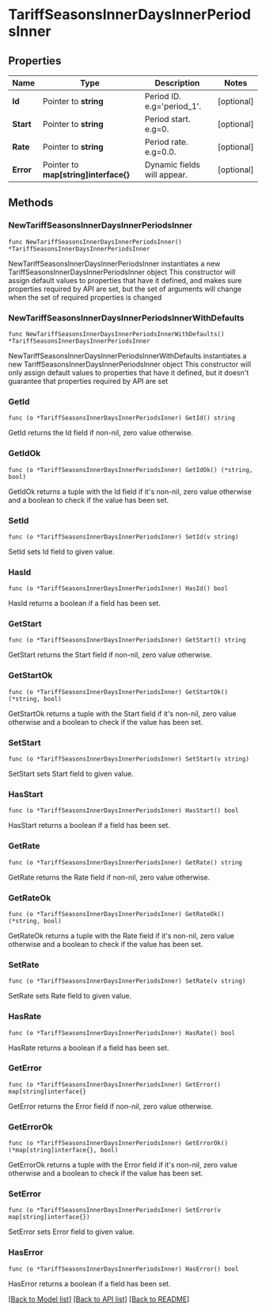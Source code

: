 # TariffSeasonsInnerDaysInnerPeriodsInner

## Properties

Name | Type | Description | Notes
------------ | ------------- | ------------- | -------------
**Id** | Pointer to **string** | Period ID. e.g&#x3D;&#39;period_1&#39;. | [optional] 
**Start** | Pointer to **string** | Period start. e.g&#x3D;0. | [optional] 
**Rate** | Pointer to **string** | Period rate. e.g&#x3D;0.0. | [optional] 
**Error** | Pointer to **map[string]interface{}** | Dynamic fields will appear. | [optional] 

## Methods

### NewTariffSeasonsInnerDaysInnerPeriodsInner

`func NewTariffSeasonsInnerDaysInnerPeriodsInner() *TariffSeasonsInnerDaysInnerPeriodsInner`

NewTariffSeasonsInnerDaysInnerPeriodsInner instantiates a new TariffSeasonsInnerDaysInnerPeriodsInner object
This constructor will assign default values to properties that have it defined,
and makes sure properties required by API are set, but the set of arguments
will change when the set of required properties is changed

### NewTariffSeasonsInnerDaysInnerPeriodsInnerWithDefaults

`func NewTariffSeasonsInnerDaysInnerPeriodsInnerWithDefaults() *TariffSeasonsInnerDaysInnerPeriodsInner`

NewTariffSeasonsInnerDaysInnerPeriodsInnerWithDefaults instantiates a new TariffSeasonsInnerDaysInnerPeriodsInner object
This constructor will only assign default values to properties that have it defined,
but it doesn't guarantee that properties required by API are set

### GetId

`func (o *TariffSeasonsInnerDaysInnerPeriodsInner) GetId() string`

GetId returns the Id field if non-nil, zero value otherwise.

### GetIdOk

`func (o *TariffSeasonsInnerDaysInnerPeriodsInner) GetIdOk() (*string, bool)`

GetIdOk returns a tuple with the Id field if it's non-nil, zero value otherwise
and a boolean to check if the value has been set.

### SetId

`func (o *TariffSeasonsInnerDaysInnerPeriodsInner) SetId(v string)`

SetId sets Id field to given value.

### HasId

`func (o *TariffSeasonsInnerDaysInnerPeriodsInner) HasId() bool`

HasId returns a boolean if a field has been set.

### GetStart

`func (o *TariffSeasonsInnerDaysInnerPeriodsInner) GetStart() string`

GetStart returns the Start field if non-nil, zero value otherwise.

### GetStartOk

`func (o *TariffSeasonsInnerDaysInnerPeriodsInner) GetStartOk() (*string, bool)`

GetStartOk returns a tuple with the Start field if it's non-nil, zero value otherwise
and a boolean to check if the value has been set.

### SetStart

`func (o *TariffSeasonsInnerDaysInnerPeriodsInner) SetStart(v string)`

SetStart sets Start field to given value.

### HasStart

`func (o *TariffSeasonsInnerDaysInnerPeriodsInner) HasStart() bool`

HasStart returns a boolean if a field has been set.

### GetRate

`func (o *TariffSeasonsInnerDaysInnerPeriodsInner) GetRate() string`

GetRate returns the Rate field if non-nil, zero value otherwise.

### GetRateOk

`func (o *TariffSeasonsInnerDaysInnerPeriodsInner) GetRateOk() (*string, bool)`

GetRateOk returns a tuple with the Rate field if it's non-nil, zero value otherwise
and a boolean to check if the value has been set.

### SetRate

`func (o *TariffSeasonsInnerDaysInnerPeriodsInner) SetRate(v string)`

SetRate sets Rate field to given value.

### HasRate

`func (o *TariffSeasonsInnerDaysInnerPeriodsInner) HasRate() bool`

HasRate returns a boolean if a field has been set.

### GetError

`func (o *TariffSeasonsInnerDaysInnerPeriodsInner) GetError() map[string]interface{}`

GetError returns the Error field if non-nil, zero value otherwise.

### GetErrorOk

`func (o *TariffSeasonsInnerDaysInnerPeriodsInner) GetErrorOk() (*map[string]interface{}, bool)`

GetErrorOk returns a tuple with the Error field if it's non-nil, zero value otherwise
and a boolean to check if the value has been set.

### SetError

`func (o *TariffSeasonsInnerDaysInnerPeriodsInner) SetError(v map[string]interface{})`

SetError sets Error field to given value.

### HasError

`func (o *TariffSeasonsInnerDaysInnerPeriodsInner) HasError() bool`

HasError returns a boolean if a field has been set.


[[Back to Model list]](../README.md#documentation-for-models) [[Back to API list]](../README.md#documentation-for-api-endpoints) [[Back to README]](../README.md)


